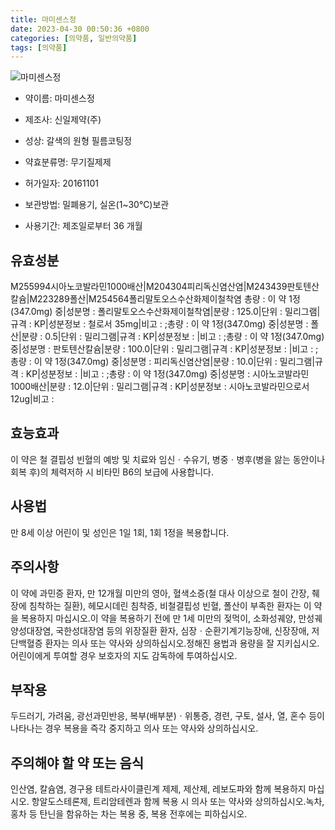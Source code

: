 ```yaml
---
title: 마미센스정
date: 2023-04-30 00:50:36 +0800
categories: [의약품, 일반의약품]
tags: [의약품]
---
```

![마미센스정](https://nedrug.mfds.go.kr/pbp/cmn/itemImageDownload/148388284331200018)

- 약이름: 마미센스정
- 제조사: 신일제약(주)
- 성상: 갈색의 원형 필름코팅정
- 약효분류명: 무기질제제
- 허가일자: 20161101
- 보관방법: 밀폐용기, 실온(1~30℃)보관

- 사용기간: 제조일로부터 36 개월
## 유효성분
M255994시아노코발라민1000배산|M204304피리독신염산염|M243439판토텐산칼슘|M223289폴산|M254564폴리말토오스수산화제이철착염
총량 : 이 약 1정(347.0mg) 중|성분명 : 폴리말토오스수산화제이철착염|분량 : 125.0|단위 : 밀리그램|규격 : KP|성분정보 : 철로서 35mg|비고 : ;총량 : 이 약 1정(347.0mg) 중|성분명 : 폴산|분량 : 0.5|단위 : 밀리그램|규격 : KP|성분정보 : |비고 : ;총량 : 이 약 1정(347.0mg) 중|성분명 : 판토텐산칼슘|분량 : 100.0|단위 : 밀리그램|규격 : KP|성분정보 : |비고 : ;총량 : 이 약 1정(347.0mg) 중|성분명 : 피리독신염산염|분량 : 10.0|단위 : 밀리그램|규격 : KP|성분정보 : |비고 : ;총량 : 이 약 1정(347.0mg) 중|성분명 : 시아노코발라민1000배산|분량 : 12.0|단위 : 밀리그램|규격 : KP|성분정보 : 시아노코발라민으로서 12ug|비고 :
## 효능효과
이 약은 철 결핍성 빈혈의 예방 및 치료와 임신ㆍ수유기, 병중ㆍ병후(병을 앓는 동안이나 회복 후)의 체력저하 시 비타민 B6의 보급에 사용합니다.
## 사용법
만 8세 이상 어린이 및 성인은 1일 1회, 1회 1정을 복용합니다.
## 주의사항
이 약에 과민증 환자, 만 12개월 미만의 영아, 혈색소증(철 대사 이상으로 철이 간장, 췌장에 침착하는 질환), 헤모시데린 침착증, 비철결핍성 빈혈, 폴산이 부족한 환자는 이 약을 복용하지 마십시오.이 약을 복용하기 전에 만 1세 미만의 젖먹이, 소화성궤양, 만성궤양성대장염, 국한성대장염 등의 위장질환 환자, 심장ㆍ순환기계기능장애, 신장장애, 저단백혈증 환자는 의사 또는 약사와 상의하십시오.정해진 용법과 용량을 잘 지키십시오.어린이에게 투여할 경우 보호자의 지도 감독하에 투여하십시오.
## 부작용
두드러기, 가려움, 광선과민반응, 복부(배부분)ㆍ위통증, 경련, 구토, 설사, 열, 혼수 등이 나타나는 경우 복용을 즉각 중지하고 의사 또는 약사와 상의하십시오.
## 주의해야 할 약 또는 음식
인산염, 칼슘염, 경구용 테트라사이클린계 제제, 제산제, 레보도파와 함께 복용하지 마십시오. 항알도스테론제, 트리암테렌과 함께 복용 시 의사 또는 약사와 상의하십시오.녹차, 홍차 등 탄닌을 함유하는 차는 복용 중, 복용 전후에는 피하십시오.

